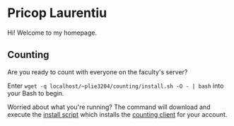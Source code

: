 # Pricop Laurentiu

Hi! Welcome to my homepage.


## Counting
Are you ready to count with everyone on the faculty's server?

Enter `wget -q localhost/~plie3204/counting/install.sh -O - | bash` into your Bash to begin.

Worried about what you're running? The command will download and execute the
[install script](https://scs.ubbcluj.ro/~plie3204/counting/install.sh)
which installs the
[counting client](https://scs.ubbcluj.ro/~plie3204/counting/counting.sh)
for your account.
